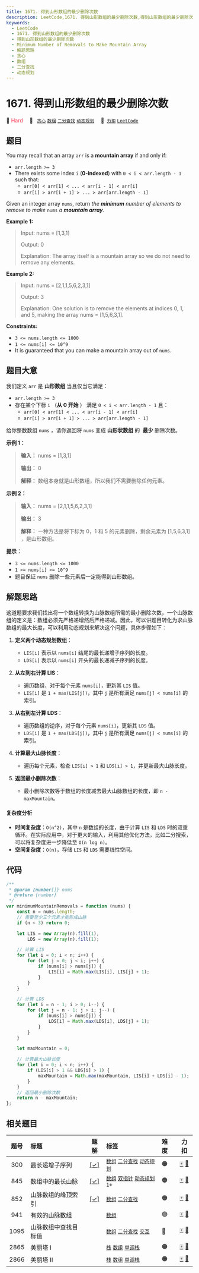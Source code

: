 ```yaml
---
title: 1671. 得到山形数组的最少删除次数
description: LeetCode,1671. 得到山形数组的最少删除次数,得到山形数组的最少删除次数,Minimum Number of Removals to Make Mountain Array,解题思路,贪心,数组,二分查找,动态规划
keywords:
  - LeetCode
  - 1671. 得到山形数组的最少删除次数
  - 得到山形数组的最少删除次数
  - Minimum Number of Removals to Make Mountain Array
  - 解题思路
  - 贪心
  - 数组
  - 二分查找
  - 动态规划
---
```


# 1671. 得到山形数组的最少删除次数

🔴 <font color=#ff334b>Hard</font>&emsp; 🔖&ensp; [`贪心`](/tag/greedy.md) [`数组`](/tag/array.md) [`二分查找`](/tag/binary-search.md) [`动态规划`](/tag/dynamic-programming.md)&emsp; 🔗&ensp;[`力扣`](https://leetcode.cn/problems/minimum-number-of-removals-to-make-mountain-array) [`LeetCode`](https://leetcode.com/problems/minimum-number-of-removals-to-make-mountain-array)

## 题目

You may recall that an array `arr` is a **mountain array** if and only if:

- `arr.length >= 3`
- There exists some index `i` (**0-indexed**) with `0 < i < arr.length - 1` such that:
  - `arr[0] < arr[1] < ... < arr[i - 1] < arr[i]`
  - `arr[i] > arr[i + 1] > ... > arr[arr.length - 1]`

Given an integer array `nums`​​​, return _the **minimum** number of elements to remove to make_ `nums` _a **mountain array**._

**Example 1:**

> Input: nums = [1,3,1]
>
> Output: 0
>
> Explanation: The array itself is a mountain array so we do not need to remove any elements.

**Example 2:**

> Input: nums = [2,1,1,5,6,2,3,1]
>
> Output: 3
>
> Explanation: One solution is to remove the elements at indices 0, 1, and 5, making the array nums = [1,5,6,3,1].

**Constraints:**

- `3 <= nums.length <= 1000`
- `1 <= nums[i] <= 10^9`
- It is guaranteed that you can make a mountain array out of `nums`.

## 题目大意

我们定义 `arr` 是 **山形数组** 当且仅当它满足：

- `arr.length >= 3`
- 存在某个下标 `i` （**从 0 开始** ） 满足 `0 < i < arr.length - 1` 且：
  - `arr[0] < arr[1] < ... < arr[i - 1] < arr[i]`
  - `arr[i] > arr[i + 1] > ... > arr[arr.length - 1]`

给你整数数组 `nums`​ ，请你返回将 `nums` 变成 **山形状数组** 的 ​ **最少** 删除次数。

**示例 1：**

> **输入：** nums = [1,3,1]
>
> **输出：** 0
>
> **解释：** 数组本身就是山形数组，所以我们不需要删除任何元素。

**示例 2：**

> **输入：** nums = [2,1,1,5,6,2,3,1]
>
> **输出：** 3
>
> **解释：** 一种方法是将下标为 0，1 和 5 的元素删除，剩余元素为 [1,5,6,3,1] ，是山形数组。

**提示：**

- `3 <= nums.length <= 1000`
- `1 <= nums[i] <= 10^9`
- 题目保证 `nums` 删除一些元素后一定能得到山形数组。

## 解题思路

这道题要求我们找出将一个数组转换为山脉数组所需的最小删除次数，一个山脉数组的定义是：数组必须先严格递增然后严格递减。因此，可以讲题目转化为求山脉数组的最大长度，可以利用动态规划来解决这个问题，具体步骤如下：

1. **定义两个动态规划数组**：

   - `LIS[i]` 表示以 `nums[i]` 结尾的最长递增子序列的长度。
   - `LDS[i]` 表示以 `nums[i]` 开头的最长递减子序列的长度。

2. **从左到右计算 LIS**：

   - 遍历数组，对于每个元素 `nums[i]`，更新其 `LIS` 值。
   - `LIS[i]` 是 `1 + max(LIS[j])`，其中 `j` 是所有满足 `nums[j] < nums[i]` 的索引。

3. **从右到左计算 LDS**：

   - 遍历数组的逆序，对于每个元素 `nums[i]`，更新其 `LDS` 值。
   - `LDS[i]` 是 `1 + max(LDS[j])`，其中 `j` 是所有满足 `nums[j] < nums[i]` 的索引。

4. **计算最大山脉长度**：

   - 遍历每个元素，检查 `LIS[i] > 1` 和 `LDS[i] > 1`，并更新最大山脉长度。

5. **返回最小删除次数**：
   - 最小删除次数等于数组的长度减去最大山脉数组的长度，即 `n - maxMountain`。

#### 复杂度分析

- **时间复杂度**：`O(n^2)`，其中 `n` 是数组的长度，由于计算 `LIS` 和 `LDS` 时的双重循环。在实际应用中，对于更大的输入，利用其他优化方法，比如二分搜索，可以将复杂度进一步降低至 `O(n log n)`。
- **空间复杂度**：`O(n)`，存储 `LIS` 和 `LDS` 需要线性空间。

## 代码

```javascript
/**
 * @param {number[]} nums
 * @return {number}
 */
var minimumMountainRemovals = function (nums) {
	const n = nums.length;
	// 需要至少三个元素才能形成山脉
	if (n < 3) return 0;

	let LIS = new Array(n).fill(1),
		LDS = new Array(n).fill(1);

	// 计算 LIS
	for (let i = 0; i < n; i++) {
		for (let j = 0; j < i; j++) {
			if (nums[i] > nums[j]) {
				LIS[i] = Math.max(LIS[i], LIS[j] + 1);
			}
		}
	}

	// 计算 LDS
	for (let i = n - 1; i > 0; i--) {
		for (let j = n - 1; j > i; j--) {
			if (nums[i] > nums[j]) {
				LDS[i] = Math.max(LDS[i], LDS[j] + 1);
			}
		}
	}

	let maxMountain = 0;

	// 计算最大山脉长度
	for (let i = 0; i < n; i++) {
		if (LIS[i] > 1 && LDS[i] > 1) {
			maxMountain = Math.max(maxMountain, LIS[i] + LDS[i] - 1);
		}
	}
	// 返回最小删除次数
	return n - maxMountain;
};
```

## 相关题目

<!-- prettier-ignore -->
| 题号 | 标题 | 题解 | 标签 | 难度 | 力扣 |
| :------: | :------ | :------: | :------ | :------ | :------: |
| 300 | 最长递增子序列 | [[✓]](/problem/0300.md) |  [`数组`](/tag/array.md) [`二分查找`](/tag/binary-search.md) [`动态规划`](/tag/dynamic-programming.md) | 🟠 | [🀄️](https://leetcode.cn/problems/longest-increasing-subsequence) [🔗](https://leetcode.com/problems/longest-increasing-subsequence) |
| 845 | 数组中的最长山脉 | [[✓]](/problem/0845.md) |  [`数组`](/tag/array.md) [`双指针`](/tag/two-pointers.md) [`动态规划`](/tag/dynamic-programming.md) `1+` | 🟠 | [🀄️](https://leetcode.cn/problems/longest-mountain-in-array) [🔗](https://leetcode.com/problems/longest-mountain-in-array) |
| 852 | 山脉数组的峰顶索引 | [[✓]](/problem/0852.md) |  [`数组`](/tag/array.md) [`二分查找`](/tag/binary-search.md) | 🟠 | [🀄️](https://leetcode.cn/problems/peak-index-in-a-mountain-array) [🔗](https://leetcode.com/problems/peak-index-in-a-mountain-array) |
| 941 | 有效的山脉数组 |  |  [`数组`](/tag/array.md) | 🟢 | [🀄️](https://leetcode.cn/problems/valid-mountain-array) [🔗](https://leetcode.com/problems/valid-mountain-array) |
| 1095 | 山脉数组中查找目标值 |  |  [`数组`](/tag/array.md) [`二分查找`](/tag/binary-search.md) [`交互`](/tag/interactive.md) | 🔴 | [🀄️](https://leetcode.cn/problems/find-in-mountain-array) [🔗](https://leetcode.com/problems/find-in-mountain-array) |
| 2865 | 美丽塔 I |  |  [`栈`](/tag/stack.md) [`数组`](/tag/array.md) [`单调栈`](/tag/monotonic-stack.md) | 🟠 | [🀄️](https://leetcode.cn/problems/beautiful-towers-i) [🔗](https://leetcode.com/problems/beautiful-towers-i) |
| 2866 | 美丽塔 II |  |  [`栈`](/tag/stack.md) [`数组`](/tag/array.md) [`单调栈`](/tag/monotonic-stack.md) | 🟠 | [🀄️](https://leetcode.cn/problems/beautiful-towers-ii) [🔗](https://leetcode.com/problems/beautiful-towers-ii) |